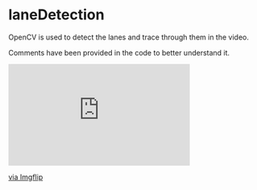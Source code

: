 # laneDetection

OpenCV is used to detect the lanes and trace through them in the video.

Comments have been provided in the code to better understand it.

<div style="width:360px;max-width:100%;"><div style="height:0;padding-bottom:56.11%;position:relative;"><iframe width="360" height="202" style="position:absolute;top:0;left:0;width:100%;height:100%;" frameBorder="0" src="https://imgflip.com/embed/4pabz1"></iframe></div><p><a href="https://imgflip.com/gif/4pabz1">via Imgflip</a></p></div>
